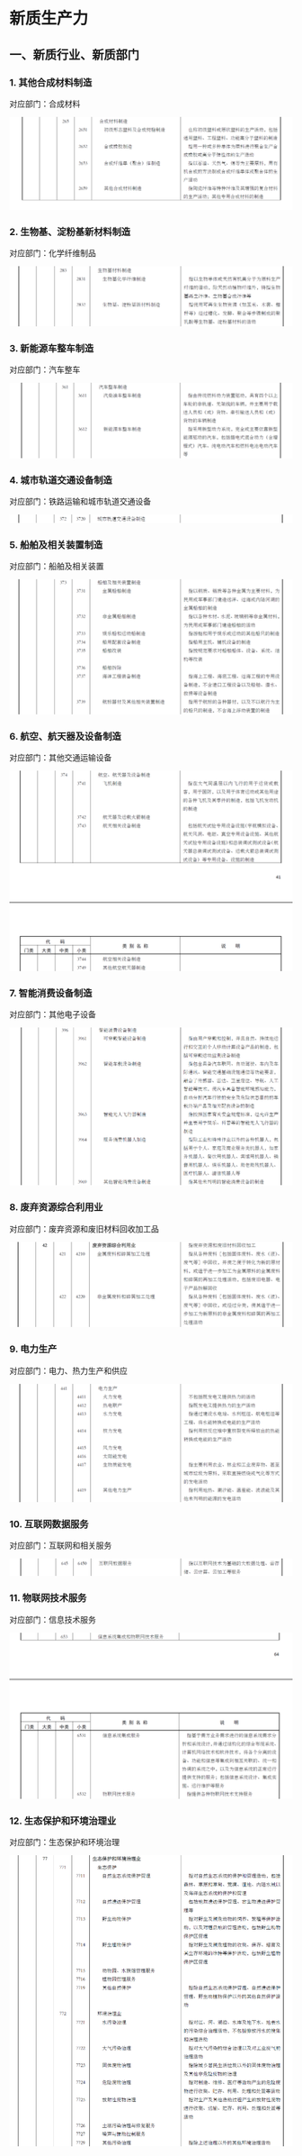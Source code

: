 # 新质生产力

## 一、新质行业、新质部门

### 1. 其他合成材料制造

对应部门：合成材料

![](其他合成材料制造.png)

### 2. 生物基、淀粉基新材料制造

对应部门：化学纤维制品

![](生物基、淀粉基新材料制造.png)

### 3. 新能源车整车制造

对应部门：汽车整车

![](新能源车整车制造.png)

### 4. 城市轨道交通设备制造

对应部门：铁路运输和城市轨道交通设备

![](城市轨道交通设备制造.png)

### 5. 船舶及相关装置制造

对应部门：船舶及相关装置

![](船舶及相关装置制造.png)

### 6. 航空、航天器及设备制造

对应部门：其他交通运输设备

![](航空、航天器及设备制造.png)

### 7. 智能消费设备制造

对应部门：其他电子设备

![](智能消费设备制造.png)

### 8. 废弃资源综合利用业

对应部门：废弃资源和废旧材料回收加工品

![](废弃资源综合利用业.png)

### 9. 电力生产

对应部门：电力、热力生产和供应

![](电力生产.png)

### 10. 互联网数据服务

对应部门：互联网和相关服务

![](互联网数据服务.png)

### 11. 物联网技术服务

对应部门：信息技术服务

![](物联网技术服务.png)

### 12. 生态保护和环境治理业

对应部门：生态保护和环境治理

![](生态保护和环境治理业.png)

